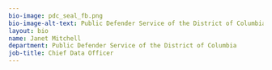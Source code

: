 ```yaml
---
bio-image: pdc_seal_fb.png
bio-image-alt-text: Public Defender Service of the District of Columbia
layout: bio
name: Janet Mitchell
department: Public Defender Service of the District of Columbia
job-title: Chief Data Officer
---
```

